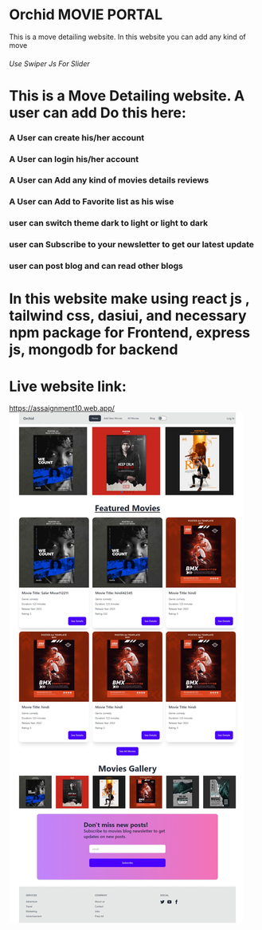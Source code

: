 <h1>Orchid MOVIE PORTAL</h1>
<p>This is a move detailing website. In this website you can add any kind of move</p>
<h6>Use Swiper Js For Slider</h4>


<h1>This is a Move Detailing website. A user can add Do this here:</h1>
<h3>A User can create his/her account</h3>
<h3>A User can login his/her account</h3>
<h3>A User can Add any kind of movies details reviews</h3>
<h3>A User can Add to Favorite list as his wise</h3>
<h3>user can switch theme dark to light or light to dark</h3>
<h3>user can Subscribe to your newsletter to get our latest update</h3>
<h3>user can post blog and can read other blogs</h3>

<h1>In this website make using react js , tailwind css, dasiui, and necessary npm package for Frontend, express js, mongodb for backend </h1>

<h1>Live website link:</h1> 
<a href="https://assaignment10.web.app/">https://assaignment10.web.app/</a>

<img src="/public/fullweb.jpeg">
